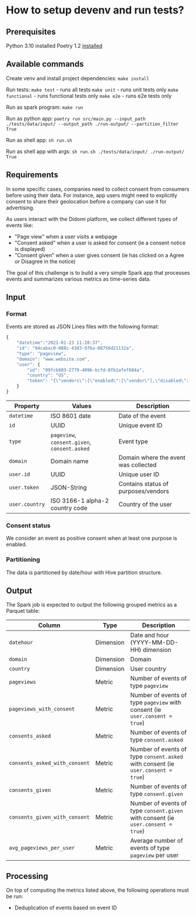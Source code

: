 # How to setup devenv and run tests?

## Prerequisites
Python 3.10 installed
Poetry 1.2 [installed](https://python-poetry.org/docs/#installation)

## Available commands
Create venv and install project dependencies:
`make install`

Run tests:
`make test` - runs all tests
`make unit` - runs unit tests only
`make functional` - runs functional tests only
`make e2e` - runs e2e tests only


Run as spark program:
`make run`

Run as python app:
`poetry run src/main.py --input_path ./tests/data/input/ --output_path ./run-output/ --partition_filter True`

Run as shell app:
`sh run.sh`

Run as shell app with args:
`sh run.sh ./tests/data/input/ ./run-output/ True`

## Requirements
In some specific cases, companies need to collect consent from consumers before using their data. For instance, app users might need to explicitly consent to share their geolocation before a company can use it for advertising.

As users interact with the Didomi platform, we collect different types of events like:

- "Page view" when a user visits a webpage
- "Consent asked" when a user is asked for consent (ie a consent notice is displayed)
- "Consent given" when a user gives consent (ie has clicked on a Agree or Disagree in the notice)

The goal of this challenge is to build a very simple Spark app that processes events and summarizes various metrics as time-series data.

## Input

### Format

Events are stored as JSON Lines files with the following format:

```js
{
    "datetime":"2021-01-23 11:28:37",
    "id": "94cabac0-088c-43d3-976a-88756d21132a",
    "type": "pageview",
    "domain": "www.website.com",
    "user": {
        "id": "09fcb803-2779-4096-bcfd-0fb1afef684a",
        "country": "US",
        "token": "{\"vendors\":{\"enabled\":[\"vendor\"],\"disabled\":[]},\"purposes\":{\"enabled\":[\"analytics\"],\"disabled\":[]}}",
    }
}
```

| Property       | Values                                       | Description                          |
| -------------- | -------------------------------------------- | ------------------------------------ |
| `datetime`     | ISO 8601 date                                | Date of the event                    |
| `id`           | UUID                                         | Unique event ID                      |
| `type`         | `pageview`, `consent.given`, `consent.asked` | Event type                           |
| `domain`       | Domain name                                  | Domain where the event was collected |
| `user.id`      | UUID                                         | Unique user ID                       |
| `user.token`   | JSON-String                                  | Contains status of purposes/vendors  |
| `user.country` | ISO 3166-1 alpha-2 country code              | Country of the user                  |

### Consent status

We consider an event as positive consent when at least one purpose is enabled.

### Partitioning

The data is partitioned by date/hour with Hive partition structure.

## Output

The Spark job is expected to output the following grouped metrics as a Parquet table:

| Column                        | Type      | Description                                                                      |
| ----------------------------- | --------- | -------------------------------------------------------------------------------- |
| `datehour`                    | Dimension | Date and hour (YYYY-MM-DD-HH) dimension                                          |
| `domain`                      | Dimension | Domain                                                                           |
| `country`                     | Dimension | User country                                                                     |
| `pageviews`                   | Metric    | Number of events of type `pageview`                                              |
| `pageviews_with_consent`      | Metric    | Number of events of type `pageview` with consent (ie `user.consent = true`)      |
| `consents_asked`              | Metric    | Number of events of type `consent.asked`                                         |
| `consents_asked_with_consent` | Metric    | Number of events of type `consent.asked` with consent (ie `user.consent = true`) |
| `consents_given`              | Metric    | Number of events of type `consent.given`                                         |
| `consents_given_with_consent` | Metric    | Number of events of type `consent.given` with consent (ie `user.consent = true`) |
| `avg_pageviews_per_user`      | Metric    | Average number of events of type `pageview` per user                             |

## Processing

On top of computing the metrics listed above, the following operations must be run:

- Deduplication of events based on event ID